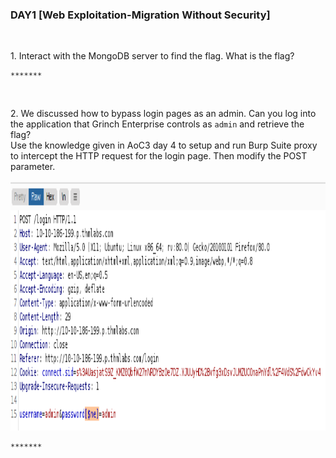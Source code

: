 <h3 align="left">DAY1 [Web Exploitation-Migration Without Security]
</h3>
<br>
<p align="left">1. Interact with the MongoDB server to find the flag. What is the flag?<p>
  
```
*******
```
<br>
  <p align="left">2. We discussed how to bypass login pages as an admin. Can you log into the application that Grinch Enterprise controls as <code>admin</code> and retrieve the flag?<br>Use the knowledge given in AoC3 day 4 to setup and run Burp Suite proxy to intercept the HTTP request for the login page. Then modify the POST parameter.</p>
<p align="center">
  <img width="800" height="400" alt="Your internet speed sucks" src="11ebe0504325632b2690ebb147fdcf58.png"></img></p>

```
*******
```

